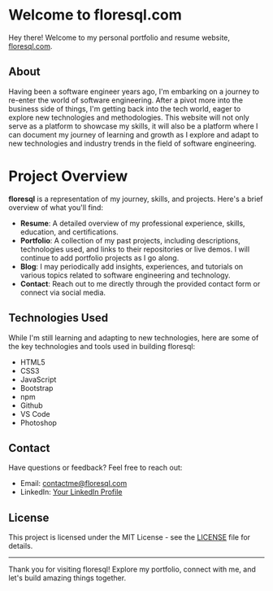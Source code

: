 # Welcome to floresql.com

Hey there! Welcome to my personal portfolio and resume website, [floresql.com](https://floresql.com). 

## About

Having been a software engineer years ago, I'm embarking on a journey to re-enter the world of software engineering. After a pivot more into the business side of things, I'm getting back into the tech world, eager to explore new technologies and methodologies. This website will not only serve as a platform to showcase my skills, it will also be a platform where I can document my journey of learning and growth as I explore and adapt to new technologies and industry trends in the field of software engineering.

# Project Overview

**floresql** is a representation of my journey, skills, and projects. Here's a brief overview of what you'll find:

- **Resume**: A detailed overview of my professional experience, skills, education, and certifications.
- **Portfolio**: A collection of my past projects, including descriptions, technologies used, and links to their repositories or live demos. I will continue to add portfolio projects as I go along.
- **Blog**: I may periodically add insights, experiences, and tutorials on various topics related to software engineering and technology.
- **Contact**: Reach out to me directly through the provided contact form or connect via social media.


## Technologies Used

While I'm still learning and adapting to new technologies, here are some of the key technologies and tools used in building floresql:

- HTML5
- CSS3
- JavaScript
- Bootstrap
- npm
- Github
- VS Code
- Photoshop

## Contact

Have questions or feedback? Feel free to reach out:

- Email: contactme@floresql.com
- LinkedIn: [Your LinkedIn Profile](https://www.linkedin.com/in/floresql/)

## License

This project is licensed under the MIT License - see the [LICENSE](LICENSE) file for details.

---

Thank you for visiting floresql! Explore my portfolio, connect with me, and let's build amazing things together.
